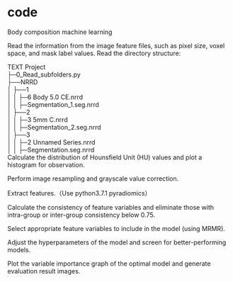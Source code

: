 # code
Body composition machine learning

Read the information from the image feature files, such as pixel size, voxel space, and mask label values.
Read the directory structure:

TEXT
Project  
├─0_Read_subfolders.py  
├──NRRD  
    │    ├──1  
    │    │    ├─6 Body 5.0 CE.nrrd  
    │    │    ├─Segmentation_1.seg.nrrd  
    │    ├──2  
    │    │    ├─3 5mm C.nrrd  
    │    │    ├─Segmentation_2.seg.nrrd  
    │    ├──3  
    │    │    ├─2 Unnamed Series.nrrd  
    │    │    ├─Segmentation.seg.nrrd  
Calculate the distribution of Hounsfield Unit (HU) values and plot a histogram for observation.

Perform image resampling and grayscale value correction.

Extract features.（Use python3.7.1 pyradiomics）

Calculate the consistency of feature variables and eliminate those with intra-group or inter-group consistency below 0.75.

Select appropriate feature variables to include in the model (using MRMR).

Adjust the hyperparameters of the model and screen for better-performing models.

Plot the variable importance graph of the optimal model and generate evaluation result images.
